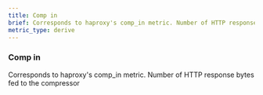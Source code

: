 ```yaml
---
title: Comp in
brief: Corresponds to haproxy's comp_in metric. Number of HTTP response bytes fed to the compressor
metric_type: derive
---
```

### Comp in

Corresponds to haproxy's comp_in metric. Number of HTTP response bytes fed to the compressor